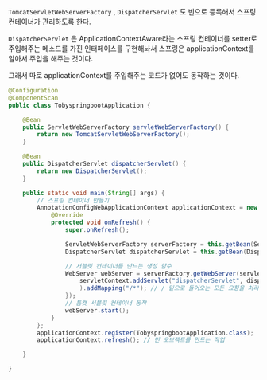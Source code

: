 `TomcatServletWebServerFactory` , `DispatcherServlet` 도 빈으로 등록해서 스프링 컨테이너가 관리하도록 한다.

`DispatcherServlet` 은 ApplicationContextAware라는 스프링 컨테이너를 setter로 주입해주는 메소드를 가진 인터페이스를 구현해놔서 스프링은 applicationContext를 알아서 주입을 해주는 것이다.

그래서 따로 applicationContext를 주입해주는 코드가 없어도 동작하는 것이다.

```java
@Configuration
@ComponentScan
public class TobyspringbootApplication {

	@Bean
	public ServletWebServerFactory servletWebServerFactory() {
		return new TomcatServletWebServerFactory();
	}

	@Bean
	public DispatcherServlet dispatcherServlet() {
		return new DispatcherServlet();
	}

	public static void main(String[] args) {
		// 스프링 컨테이너 만들기
		AnnotationConfigWebApplicationContext applicationContext = new AnnotationConfigWebApplicationContext() {
			@Override
			protected void onRefresh() {
				super.onRefresh();

				ServletWebServerFactory serverFactory = this.getBean(ServletWebServerFactory.class);
				DispatcherServlet dispatcherServlet = this.getBean(DispatcherServlet.class);

				// 서블릿 컨테이너를 만드는 생성 함수
				WebServer webServer = serverFactory.getWebServer(servletContext -> {
					servletContext.addServlet("dispatcherServlet", dispatcherServlet
					).addMapping("/*"); // / 밑으로 들어오는 모든 요청을 처리 => 프론트 컨트롤러의 역할
				});
				// 톰캣 서블릿 컨테이너 동작
				webServer.start();
			}
		};
		applicationContext.register(TobyspringbootApplication.class);
		applicationContext.refresh(); // 빈 오브젝트를 만드는 작업

	}

}
```
